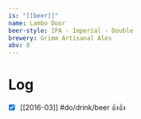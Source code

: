 ```yaml
---
is: "[[beer]]"
name: Lambo Door
beer-style: IPA - Imperial - Double
brewery: Grimm Artisanal Ales
abv: 8
---
```

# Log
- [x] [[2016-03]] #do/drink/beer 👍👍
